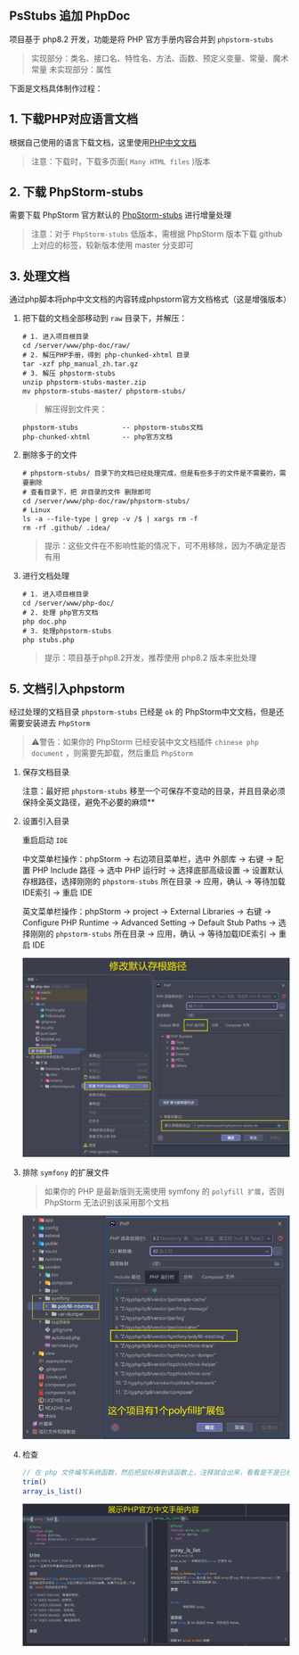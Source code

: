 ## PsStubs 追加 PhpDoc

项目基于 php8.2 开发，功能是将 PHP 官方手册内容合并到 `phpstorm-stubs`

> 实现部分：类名、接口名、特性名、方法、函数、预定义变量、常量、魔术常量
> 未实现部分：属性

下面是文档具体制作过程：

## 1. 下载PHP对应语言文档

根据自己使用的语言下载文档，这里使用[PHP中文文档](https://www.php.net/distributions/manual/php_manual_zh.tar.gz)

> 注意：下载时，下载多页面( `Many HTML files` )版本

## 2. 下载 PhpStorm-stubs

需要下载 PhpStorm 官方默认的 [PhpStorm-stubs](https://github.com/JetBrains/phpstorm-stubs/releases) 进行增量处理

> 注意：对于 `PhpStorm-stubs` 低版本，需根据 PhpStorm 版本下载 github 上对应的标签，较新版本使用 master 分支即可

## 3. 处理文档

通过php脚本将php中文文档的内容转成phpstorm官方文档格式（这是增强版本）

1. 把下载的文档全部移动到 `raw` 目录下，并解压：

   ```shell
   # 1. 进入项目根目录
   cd /server/www/php-doc/raw/
   # 2. 解压PHP手册，得到 php-chunked-xhtml 目录
   tar -xzf php_manual_zh.tar.gz
   # 3. 解压 phpstorm-stubs 
   unzip phpstorm-stubs-master.zip
   mv phpstorm-stubs-master/ phpstorm-stubs/
   ```

   > 解压得到文件夹：

   ```text
   phpstorm-stubs           -- phpstorm-stubs文档
   php-chunked-xhtml        -- php官方文档
   ```

2. 删除多于的文件

   ```shell
   # phpstorm-stubs/ 目录下的文档已经处理完成，但是有些多于的文件是不需要的，需要删除
   # 查看目录下，把 非目录的文件 删除即可
   cd /server/www/php-doc/raw/phpstorm-stubs/
   # Linux
   ls -a --file-type | grep -v /$ | xargs rm -f
   rm -rf .github/ .idea/
   ```

   > 提示：这些文件在不影响性能的情况下，可不用移除，因为不确定是否有用

3. 进行文档处理

   ```shell
   # 1. 进入项目根目录
   cd /server/www/php-doc/
   # 2. 处理 php官方文档
   php doc.php
   # 3. 处理phpstorm-stubs 
   php stubs.php
   ```

   > 提示：项目基于php8.2开发，推荐使用 php8.2 版本来批处理

## 5. 文档引入phpstorm

经过处理的文档目录 `phpstorm-stubs` 已经是 `ok` 的 PhpStorm中文文档，但是还需要安装进去 `PhpStorm`

> ⚠️警告：如果你的 PhpStorm 已经安装中文文档插件 `chinese php document` ，则需要先卸载，然后重启 `PhpStorm`

1. 保存文档目录

   注意：最好把 `phpstorm-stubs` 移至一个可保存不变动的目录，并且目录必须保持全英文路径，避免不必要的麻烦**

2. 设置引入目录

   重启启动 `IDE`

   中文菜单栏操作：phpStorm -> 右边项目菜单栏，选中 外部库 -> 右键 -> 配置 PHP Include 路径 -> 选中 PHP 运行时 ->
   选择底部高级设置 ->  设置默认存根路径，选择刚刚的 `phpstorm-stubs` 所在目录 -> 应用，确认 -> 等待加载IDE索引 ->
   重启 IDE

   英文菜单栏操作：phpStorm -> project -> External Libraries -> 右键 -> Configure PHP Runtime -> Advanced Setting ->
   Default Stub Paths -> 选择刚刚的 `phpstorm-stubs` 所在目录 -> 应用，确认 -> 等待加载IDE索引 -> 重启 IDE

   ![image-20221212115821796](assets/01.png)

3. 排除 `symfony` 的扩展文件

   > 如果你的 PHP 是最新版则无需使用 symfony 的 `polyfill 扩展`，否则 PhpStorm 无法识别该采用那个文档

   ![image-20221212121502148](assets/03.png)

4. 检查

   ```php
   // 在 php 文件编写系统函数，然后把鼠标移到该函数上，注释就会出来，看看是不是已经是中文版本文档
   trim()
   array_is_list()
   ```

   ![image-20221212120443182](assets/02.png)
